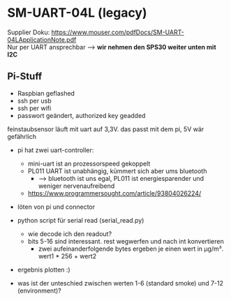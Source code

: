 # SM-UART-04L (legacy)
Supplier Doku: https://www.mouser.com/pdfDocs/SM-UART-04LApplicationNote.pdf  
Nur per UART ansprechbar --> **wir nehmen den SPS30 weiter unten mit I2C**

## Pi-Stuff
- Raspbian geflashed
- ssh per usb
- ssh per wifi
- passwort geändert, authorized key geadded

feinstaubsensor läuft mit uart auf 3,3V. das passt mit dem pi, 5V wär gefährlich

- pi hat zwei uart-controller:
  - mini-uart ist an prozessorspeed gekoppelt
  - PL011 UART ist unabhängig, kümmert sich aber ums bluetooth
    - --> bluetooth ist uns egal, PL011 ist energiesparender und weniger nervenaufreibend
  - https://www.programmersought.com/article/93804026224/
 
- löten von pi und connector
- python script für serial read (serial_read.py)
  - wie decode ich den readout?
  - bits 5-16 sind interessant. rest wegwerfen und nach int konvertieren
    - zwei aufeinanderfolgende bytes ergeben je einen wert in µg/m³. wert1 * 256 + wert2
- ergebnis plotten :)
- was ist der unteschied zwischen werten 1-6 (standard smoke) und 7-12 (environment)?
